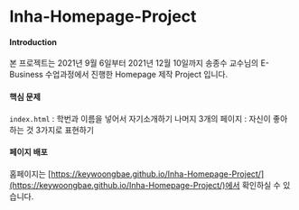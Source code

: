 # Inha-Homepage-Project
#### Introduction

본 프로젝트는 2021년 9월 6일부터 2021년 12월 10일까지 송종수 교수님의 E-Business 수업과정에서 진행한 Homepage 제작 Project 입니다.

#### 핵심 문제
`index.html` : 학번과 이름을 넣어서 자기소개하기
나머지 3개의 페이지 : 자신이 좋아하는 것 3가지로 표현하기

#### 페이지 배포
홈페이지는 [https://keywoongbae.github.io/Inha-Homepage-Project/](https://keywoongbae.github.io/Inha-Homepage-Project/)에서 확인하실 수 있습니다.
